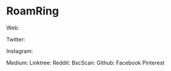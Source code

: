 # RoamRing #

Web:

Twitter:

Instagram:

Medium:
Linktree:
Reddit:
BscScan:
Github:
Facebook
Pinterest
